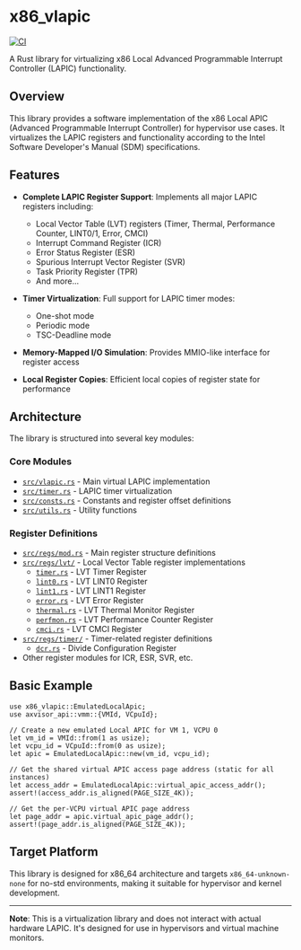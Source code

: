 # x86_vlapic

[![CI](https://github.com/arceos-hypervisor/x86_vlapic/actions/workflows/ci.yml/badge.svg?branch=master)](https://github.com/arceos-hypervisor/x86_vlapic/actions/workflows/ci.yml)

A Rust library for virtualizing x86 Local Advanced Programmable Interrupt Controller (LAPIC) functionality.

## Overview

This library provides a software implementation of the x86 Local APIC (Advanced Programmable Interrupt Controller) for hypervisor use cases. It virtualizes the LAPIC registers and functionality according to the Intel Software Developer's Manual (SDM) specifications.

## Features

- **Complete LAPIC Register Support**: Implements all major LAPIC registers including:
  - Local Vector Table (LVT) registers (Timer, Thermal, Performance Counter, LINT0/1, Error, CMCI)
  - Interrupt Command Register (ICR)
  - Error Status Register (ESR)
  - Spurious Interrupt Vector Register (SVR)
  - Task Priority Register (TPR)
  - And more...

- **Timer Virtualization**: Full support for LAPIC timer modes:
  - One-shot mode
  - Periodic mode
  - TSC-Deadline mode

- **Memory-Mapped I/O Simulation**: Provides MMIO-like interface for register access

- **Local Register Copies**: Efficient local copies of register state for performance

## Architecture

The library is structured into several key modules:

### Core Modules

- [`src/vlapic.rs`](src/vlapic.rs) - Main virtual LAPIC implementation
- [`src/timer.rs`](src/timer.rs) - LAPIC timer virtualization
- [`src/consts.rs`](src/consts.rs) - Constants and register offset definitions
- [`src/utils.rs`](src/utils.rs) - Utility functions

### Register Definitions

- [`src/regs/mod.rs`](src/regs/mod.rs) - Main register structure definitions
- [`src/regs/lvt/`](src/regs/lvt/) - Local Vector Table register implementations
  - [`timer.rs`](src/regs/lvt/timer.rs) - LVT Timer Register
  - [`lint0.rs`](src/regs/lvt/lint0.rs) - LVT LINT0 Register
  - [`lint1.rs`](src/regs/lvt/lint1.rs) - LVT LINT1 Register
  - [`error.rs`](src/regs/lvt/error.rs) - LVT Error Register
  - [`thermal.rs`](src/regs/lvt/thermal.rs) - LVT Thermal Monitor Register
  - [`perfmon.rs`](src/regs/lvt/perfmon.rs) - LVT Performance Counter Register
  - [`cmci.rs`](src/regs/lvt/cmci.rs) - LVT CMCI Register
- [`src/regs/timer/`](src/regs/timer/) - Timer-related register definitions
  - [`dcr.rs`](src/regs/timer/dcr.rs) - Divide Configuration Register
- Other register modules for ICR, ESR, SVR, etc.

## Basic Example

``` rust,ignore
use x86_vlapic::EmulatedLocalApic;
use axvisor_api::vmm::{VMId, VCpuId};

// Create a new emulated Local APIC for VM 1, VCPU 0
let vm_id = VMId::from(1 as usize);
let vcpu_id = VCpuId::from(0 as usize);
let apic = EmulatedLocalApic::new(vm_id, vcpu_id);

// Get the shared virtual APIC access page address (static for all instances)
let access_addr = EmulatedLocalApic::virtual_apic_access_addr();
assert!(access_addr.is_aligned(PAGE_SIZE_4K));

// Get the per-VCPU virtual APIC page address
let page_addr = apic.virtual_apic_page_addr();
assert!(page_addr.is_aligned(PAGE_SIZE_4K));
```

## Target Platform

This library is designed for x86_64 architecture and targets `x86_64-unknown-none` for no-std environments, making it suitable for hypervisor and kernel development.

---

**Note**: This is a virtualization library and does not interact with actual hardware LAPIC. It's designed for use in hypervisors and virtual machine monitors.